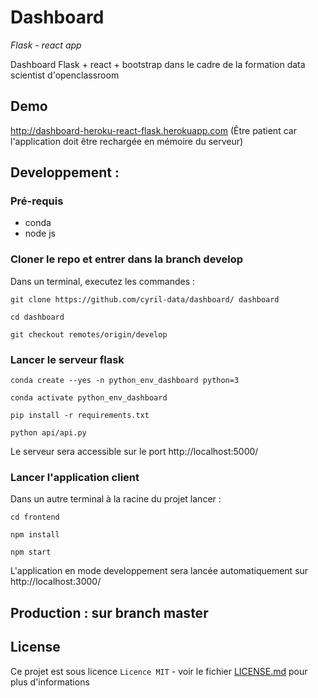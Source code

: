 # Dashboard
_Flask - react app_

Dashboard Flask +  react + bootstrap dans le cadre de la formation data scientist d'openclassroom

## Demo

http://dashboard-heroku-react-flask.herokuapp.com  (Être patient car l'application doit être rechargée en mémoire du serveur)

## Developpement : 

### Pré-requis
- conda
- node js

### Cloner le repo et entrer dans la branch develop

Dans un terminal, executez les commandes : 

``git clone https://github.com/cyril-data/dashboard/ dashboard``

``cd dashboard``

``git checkout remotes/origin/develop``

### Lancer le serveur flask

``conda create --yes -n python_env_dashboard python=3``

``conda activate python_env_dashboard``

``pip install -r requirements.txt``

``python api/api.py``

Le serveur sera accessible sur le port http://localhost:5000/

### Lancer l'application client

Dans un autre terminal à la racine du projet lancer : 

``cd frontend``

``npm install``

``npm start``

L'application en mode developpement sera lancée automatiquement sur http://localhost:3000/



## Production : sur branch master


## License

Ce projet est sous licence ``Licence MIT`` - voir le fichier [LICENSE.md](LICENSE.md) pour plus d'informations

